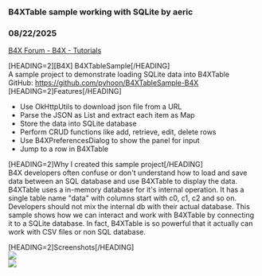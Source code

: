 ###  B4XTable sample working with SQLite by aeric
### 08/22/2025
[B4X Forum - B4X - Tutorials](https://www.b4x.com/android/forum/threads/168336/)

[HEADING=2][B4X] B4XTableSample[/HEADING]  
A sample project to demonstrate loading SQLite data into B4XTable  
GitHub: <https://github.com/pyhoon/B4XTableSample-B4X>  
[HEADING=2]Features[/HEADING]  

- Use OkHttpUtils to download json file from a URL
- Parse the JSON as List and extract each item as Map
- Store the data into SQLite database
- Perform CRUD functions like add, retrieve, edit, delete rows
- Use B4XPreferencesDialog to show the panel for input
- Jump to a row in B4XTable

[HEADING=2]Why I created this sample project[/HEADING]  
B4X developers often confuse or don't understand how to load and save data between an SQL database and use B4XTable to display the data. B4XTable uses a in-memory database for it's internal operation. It has a single table name "data" with columns start with c0, c1, c2 and so on. Developers should not mix the internal db with their actual database. This sample shows how we can interact and work with B4XTable by connecting it to a SQLite database. In fact, B4XTable is so powerful that it actually can work with CSV files or non SQL database.  
  
[HEADING=2]Screenshots[/HEADING]  
![](https://github.com/pyhoon/B4XTableSample-B4X/blob/main/preview/B4A.png?raw=true)  
![](https://github.com/pyhoon/B4XTableSample-B4X/blob/main/preview/B4J.png?raw=true)